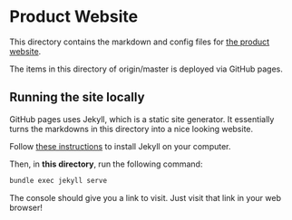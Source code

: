 # Product Website

This directory contains the markdown and config files for [the product website](https://www.tejunareddy.com/discover-rewards-notifier/).

The items in this directory of origin/master is deployed via GitHub pages.

## Running the site locally

GitHub pages uses Jekyll, which is a static site generator. It essentially turns the markdowns in this directory into a nice looking website.

Follow [these instructions](https://jekyllrb.com/docs/installation/) to install Jekyll on your computer.

Then, in **this directory**, run the following command:

```bash
bundle exec jekyll serve
```

The console should give you a link to visit. Just visit that link in your web browser!